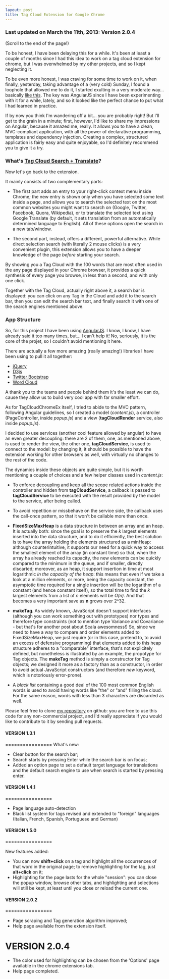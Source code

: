 ```yaml
---
layout: post
title: Tag Cloud Extension for Google Chrome
---
```

### Last updated on March the 11th, 2013: Version 2.0.4
(Scroll to the end of the page!)

To be honest, I have been delaying this for a while. It's been at least a couple of months since I had this idea to work on a tag cloud extension for chrome, but I was overwhelmed by my other projects, and so I kept neglecting it.

To be even more honest, I was craving for some time to work on it, when finally, yesterday, taking advantage of a (very cold) Sunday, I found a loophole that allowed me to do it, I started exulting in a very moderate way... basically [like this](https://www.youtube.com/watch?v=z-6bc_IvB5M).
The key was AngularJS since I have been experimenting with it for a while, lately, and so it looked like the perfect chance to put what I had learned in practice.

If by now you think I'm wandering off a bit... you are probably right! But I'll get to the grain in a minute; first, however, I'd like to share my impressions on Angular, because it amazed me, really.
It allows you to have a clean, MVC-compliant application, with all the power of declarative programming, templates and dependency injection.
Creating a complex, structured application is fairly easy and quite enjoyable, so I'd definitely recommend you to give it a try.

### What's [Tag Cloud Search + Translate](https://chrome.google.com/webstore/detail/tag-cloud-search-%20-transl/chffjcnjklkbamfkpmjmggckeglnbkio?hl=it&gl=IT)?

Now let's go back to the extension.

It mainly consists of two complementary parts:

* The first part adds an entry to your right-click context menu inside Chrome; the new entry is shown only when you have selected some text inside a page, and allows you to search the selected text on the most common websites you might want to search on (Google, Twitter, Facebook, Quora, Wikipedia), or to translate the selected text using Google Translate (by default, it sets translation from an automatically determined language to English). All of these options open the search in a new tab/window.

* The second part, instead, offers a different, powerful alternative. While direct selection search (with literally 2 mouse clicks) is a very convenient plugin, this extension allows you to have a deeper knowledge of the page _before_ starting your search.

By showing you a Tag Cloud with the 100 words that are most often used in the any page displayed in your Chrome browser, it provides a quick synthesis of every page you browse, in less than a second, and with only one click.

Together with the Tag Cloud, actually right above it, a search bar is displayed: you can click on any Tag in the Cloud and add it to the search bar, then you can edit the search bar text, and finally search it with one of the search engines mentioned above.


### App Structure

So, for this project I have been using [AngularJS](http://angularjs.org/). I know, I know, I have already said it too many times, but... I can't help it!
No, seriously, it is the core of the projet, so I couldn't avoid mentioning it here.

There are actually a few more amazing (really amazing!) libraries I have been using to pull it all together:

* [jQuery](http://jquery.com/)
* [D3js](http://d3js.org/)
* [Twitter Bootstrap](http://twitter.github.com/bootstrap/index.html)
* [Word Cloud](https://github.com/jasondavies/d3-cloud)

A thank you to the teams and people behind them it's the least we can do, cause they allow us to build very cool app with far smaller effort.

As for TagCloudChromeEx itself, I tried to abide to the MVC pattern, following Angular guidelines, so I created a model (_content.js_), a controller (PageController, inside _popup.js_) and a view (__tagCloudRender__ service, also inside _popup.js_).

I decided to use services (another cool feature allowed by angular) to have an even greater decoupling: there are 2 of them, one, as mentioned above, is used to render the view, the other one, __tagCloudService__, is used to connect to the model: by changing it, it should be possible to have the extension working for other browsers as well, with virtually no changes to the rest of the code.

The dynamics inside these objects are quite simple, but it is worth mentioning a couple of choices and a few helper classes used in _content.js_: 

* To enforce decoupling and keep all the scope related actions inside the controller and hidden from __tagCloudService__, a callback is passed to __tagCloudService__ to be executed with the result provided by the model to the service, after being called.

* To avoid repetition or missbehave on the service side, the callback uses the call-once pattern, so that it won't be callable more than once.

* **FixedSizeMaxHeap** is a data structure in between an array and an heap. It is actually both: since the goal is to preserve the _k_ largest elements inserted into the data structure, and to do it efficiently, the best solution is to have the array holding the elements structured as a minHeap: although counterintuitive, it supports our need for a quick way to access the smallest element of the array (in constant time) so that, when the array ha already reached its capacity, the new elements can be quickly compared to the minimum in the queue, and if smaller, directly discarted; moreover, as an heap, it support insertion in time at most logarithmic *in the capacity of the heap*: this means that even if we take a look at a million elements, or more, being the capacity constant, the asymptotic time required for a single insertion will be the logarithm of a constant (and hence constant itself), so the total time to find the _k_ largest elements from a list of _n_ elements will be _O(n)_. And that becomes a very important save as __n__ grows over 2^32.
	
* **makeTag**. As widely known, JavaScript doesn't support interfaces (although you can work something out with prototypes) nor types and therefore type constraints (not to mention type Variance and Covariance - but that's for another post about Scala awesomness!)
So, since we need to have a way to compare and order elements added to FixedSizeMaxHeap, we just require (or in this case, pretend to, to avoid an excess of defensive programming) that elements added to this heap structure adheres to a "comparable" interface, that's not explicitely defined, but nonetheless is illustrated by an example, the propotype for Tag objects. The **makeTag** method is simply a constructor for Tag objects; we designed it more as a factory than as a constructor, in order to avoid actual JavaScript constructors (and therefore _new_ keyword, which is notoriously error-prone).

* A _black list_ containing a good deal of the 100 most common English words is used to avoid having words like "the" or "and" filling the cloud. For the same reason, words with less than 3 characters are discarded as well.

Please feel free to clone [my repository](http://goo.gl/Lrqiq) on github: you are free to use this code for any non-commercial project, and I'd really appreciate if you would like to contribute to it by sending pull requests.


#### VERSION 1.3.1
================
What's new:

  * Clear button for the search bar;
  * Search starts by pressing Enter while the search bar is on focus;
  * Added an option page to set a default target language for translations and the default search engine to use when search is started by pressing enter.

#### VERSION 1.4.1
================

* Page language auto-detection
* Black list system for tags revised and extended to "foreign" languages (Italian, French, Spanish, Portuguese and German)

#### VERSION 1.5.0
================

New features added:

* You can now <b>shift+click</b> on a tag and highlight all the occurrences of that word in the original page; to remove highlighting for the tag, just <b>alt+click</b> on it;
* Highlighting for the page lasts for the whole "session": you can close the popup window, browse other tabs, and highlighting and selections will still be kept, at least until you close or reload the current one.

#### VERSION 2.0.2
================

* Page scraping and Tag generation algorithm improved;
* Help page available from the extension itself.


VERSION 2.0.4
================

* The color used for highlighting can be chosen from the 'Options' page available in the chrome extensions tab.
* Help page completed.
